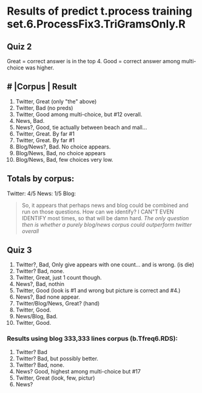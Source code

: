 # Results of predict t.process training set.6.ProcessFix3.TriGramsOnly.R 

## Quiz 2
Great = correct answer is in the top 4.
Good = correct answer among multi-choice was higher.

\# |Corpus | Result
------------------
1. Twitter, Great (only "the" above)
2. Twitter, Bad (no preds)
3. Twitter, Good among multi-choice, but #12 overall.
4. News, Bad.
5. News?, Good, tie actually between beach and mall...
6. Twitter, Great. By far #1
7. Twitter, Great. By far #1
8. Blog/News?, Bad. No choice appears.
9. Blog/News, Bad, no choice appears
10. Blog/News, Bad, few choices very low.


Totals by corpus:
-----
Twitter: 4/5
News: 1/5
Blog: 


>So, it appears that perhaps news and blog could be combined and run on those questions. How can we identify?
I CAN"T EVEN IDENTIFY most times, so that will be damn hard. 
*The only question then is whether a purely blog/news corpus could outperform twitter overall*

## Quiz 3

1. Twitter?, Bad, Only give appears with one count... and is wrong. (is die)
2. Twitter? Bad, none.
3. Twitter, Great, just 1 count though.
4. News?, Bad, nothin
5. Twitter, Good (look is #1 and wrong but picture is correct and #4.)
6. News?, Bad none appear.
7. Twitter/Blog/News, Great? (hand)
8. Twitter, Good.
9. News/Blog, Bad.
10. Twitter, Good.

### Results using blog 333,333 lines corpus (b.Tfreq6.RDS):
1. Twitter? Bad
2. Twitter? Bad, but possibly better.
3. Twitter? Bad, none.
4. News? Good, highest among multi-choice but #17
5. Twitter, Great (look, few, pictur)
6. News? 
